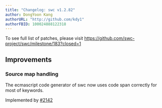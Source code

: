 ```yaml
---
title: "Changelog: swc v1.2.82"
author: DongYoon Kang
authorURL: "http://github.com/kdy1"
authorFBID: 100024888122318
---
```


To see full list of patches, please visit https://github.com/swc-project/swc/milestone/183?closed=1

## Improvements

### Source map handling

The ecmascript code generator of swc now uses code span correctly for most of keywords.

Implemented by [#2142](https://github.com/swc-project/swc/pull/2142)
